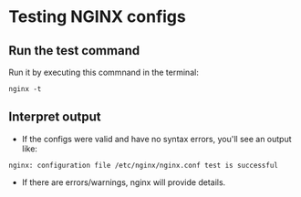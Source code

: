 # Testing NGINX configs

## Run the test command

Run it by executing this commnand in the terminal:

```nginx -t```

## Interpret output

* If the configs were valid and have no syntax errors, you'll see an output like:

```nginx: configuration file /etc/nginx/nginx.conf test is successful```

* If there are errors/warnings, nginx will provide details.
